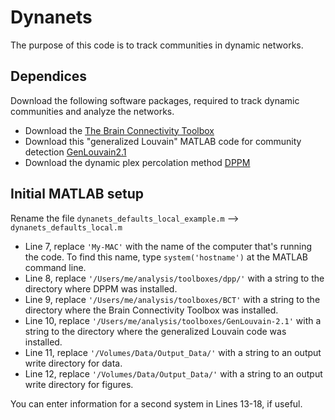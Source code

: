 # Dynanets
The purpose of this code is to track communities in dynamic networks. 

## Dependices
Download the following software packages, required to track dynamic communities and analyze the networks.

- Download the [The Brain Connectivity Toolbox](https://sites.google.com/site/bctnet/)
- Download this "generalized Louvain" MATLAB code for community detection [GenLouvain2.1](http://netwiki.amath.unc.edu/GenLouvain/GenLouvain)
- Download the dynamic plex percolation method [DPPM](https://github.com/nathanntg/dynamic-plex-propagation)

## Initial MATLAB setup
Rename the file `dynanets_defaults_local_example.m` --> `dynanets_defaults_local.m`

- Line 7, replace `'My-MAC'` with the name of the computer that's running the code. To find this name, type `system('hostname')` at the MATLAB command line.
- Line 8, replace  `'/Users/me/analysis/toolboxes/dpp/'` with a string to the directory where DPPM was installed.
- Line 9, replace `'/Users/me/analysis/toolboxes/BCT'` with a string to the directory where the Brain Connectivity Toolbox was installed.
- Line 10, replace `'/Users/me/analysis/toolboxes/GenLouvain-2.1'` with a string to the directory where the generalized Louvain code was installed.
- Line 11, replace `'/Volumes/Data/Output_Data/'` with a string to an output write directory for data.
- Line 12, replace `'/Volumes/Data/Output_Data/'` with a string to an output write directory for figures.

You can enter information for a second system in Lines 13-18, if useful.
